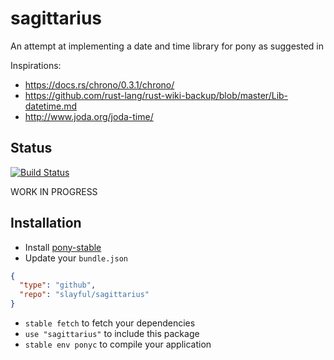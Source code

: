 # sagittarius

An attempt at implementing a date and time library for pony as suggested in

Inspirations:
- https://docs.rs/chrono/0.3.1/chrono/
- https://github.com/rust-lang/rust-wiki-backup/blob/master/Lib-datetime.md
- http://www.joda.org/joda-time/

## Status

[![Build Status](https://travis-ci.org/slayful/sagittarius.svg?branch=master)](https://travis-ci.org/slayful/sagittarius)

WORK IN PROGRESS

## Installation

* Install [pony-stable](https://github.com/ponylang/pony-stable)
* Update your `bundle.json`

```json
{
  "type": "github",
  "repo": "slayful/sagittarius"
}
```

* `stable fetch` to fetch your dependencies
* `use "sagittarius"` to include this package
* `stable env ponyc` to compile your application
